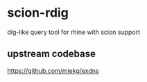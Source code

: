 # scion-rdig
dig-like query tool for rhine with scion support

## upstream codebase
https://github.com/miekg/exdns

